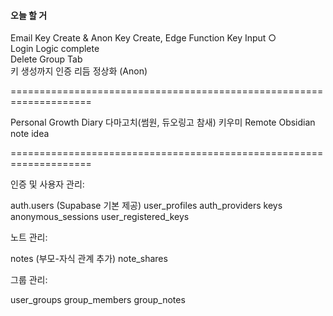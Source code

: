 #### 오늘 할 거

Email Key Create & Anon Key Create, Edge Function Key Input ○ </br>
Login Logic complete </br>
Delete Group Tab </br>
키 생성까지 인증 리듬 정상화 (Anon) </br>

====================================================================

Personal Growth Diary 다마고치(썸원, 듀오링고 참새) 키우미
Remote Obsidian note idea

====================================================================

인증 및 사용자 관리:

auth.users (Supabase 기본 제공)
user_profiles
auth_providers
keys
anonymous_sessions
user_registered_keys

노트 관리:

notes (부모-자식 관계 추가)
note_shares

그룹 관리:

user_groups
group_members
group_notes
